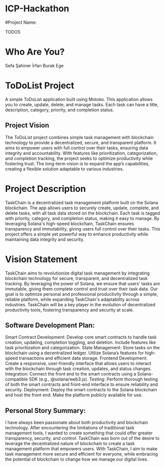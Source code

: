 # ICP-Hackathon

#Project Name:

TODOS

# Who Are You?

Sefa Şahiner
İrfan Burak Ege

# ToDoList Project

A simple ToDoList application built using Motoko. This application allows you to create, update, delete, and manage tasks. Each task can have a title, description, category, priority, and completion status.

## Project Vision

The ToDoList project combines simple task management with blockchain technology to provide a decentralized, secure, and transparent platform. It aims to empower users with full control over their tasks, ensuring data integrity and accountability. With features like prioritization, categorization, and completion tracking, the project seeks to optimize productivity while fostering trust. The long-term vision is to expand the app’s capabilities, creating a flexible solution adaptable to various industries.

# Project Description

TaskChain is a decentralized task management platform built on the Solana blockchain. The app allows users to securely create, update, complete, and delete tasks, with all task data stored on the blockchain. Each task is tagged with priority, category, and completion status, making it easy to manage. By leveraging Solana's high-speed blockchain, TaskChain ensures transparency and immutability, giving users full control over their tasks. This project offers a simple yet powerful way to enhance productivity while maintaining data integrity and security.

# Vision Statement

TaskChain aims to revolutionize digital task management by integrating blockchain technology for secure, transparent, and decentralized task tracking. By leveraging the power of Solana, we ensure that users' tasks are immutable, giving them complete control and trust over their task data. Our goal is to optimize personal and professional productivity through a simple, reliable platform, while expanding TaskChain's adaptability across industries. TaskChain will be a key player in the evolution of decentralized productivity tools, fostering transparency and security at scale.

## Software Development Plan:

Smart Contract Development: Develop core smart contracts to handle task creation, updating, completion toggling, and deletion. Include features like task prioritization and categorization.
State Management: Store tasks on the blockchain using a decentralized ledger. Utilize Solana’s features for high-speed transactions and efficient data storage.
Frontend Development: Create a responsive, user-friendly interface that allows users to interact with the blockchain through task creation, updates, and status changes.
Integration: Connect the front end to the smart contracts using a Solana-compatible SDK (e.g., @solana/web3.js).
Testing: Perform thorough testing of both the smart contracts and front-end interface to ensure reliability and security.
Deployment: Deploy the smart contracts to the Solana blockchain and host the front end. Make the platform publicly available for use.

## Personal Story Summary:

I have always been passionate about both productivity and blockchain technology. After encountering the limitations of traditional task management tools, I wanted to create something that could offer greater transparency, security, and control. TaskChain was born out of the desire to leverage the decentralized nature of blockchain to create a task management platform that empowers users. With TaskChain, I aim to make task management more secure and efficient for everyone, while embracing the potential of blockchain to change how we manage our digital lives.
